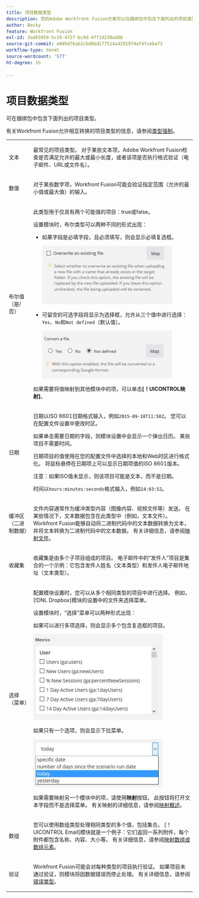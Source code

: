 ```yaml
---
title: 项目数据类型
description: 您的Adobe Workfront Fusion方案可以在捆绑包中包含下面列出的项目类型。
author: Becky
feature: Workfront Fusion
exl-id: 3ad65959-5c19-4727-bc9d-4ff1d238ad8b
source-git-commit: e0d9d76ab2cbd8bd277514a4291974af4fceba73
workflow-type: tm+mt
source-wordcount: '577'
ht-degree: 1%

---
```


# 项目数据类型

可在捆绑包中包含下面列出的项目类型。

有关Workfront Fusion允许相互转换的项目类型的信息，请参阅[类型强制](/help/workfront-fusion/references/mapping-panel/data-types/type-coercion.md)。

<table style="table-layout:auto">
 <col> 
 <col> 
 <tbody> 
  <tr> 
   <td role="rowheader"> <p>文本</p> </td> 
   <td> <p>最常见的项目类型。 对于某些文本项，Adobe Workfront Fusion检查是否满足允许的最大或最小长度，或者该项是否执行格式验证（电子邮件、URL或文件名）。</p> </td> 
  </tr> 
  <tr> 
   <td role="rowheader"> <p>数值</p> </td> 
   <td> <p>对于某些数字项，Workfront Fusion可能会验证指定范围（允许的最小值或最大值）的输入。</p> </td> 
  </tr> 
  <tr> 
   <td role="rowheader"> <p>布尔值（是/否）</p> </td> 
   <td> <p>此类型用于仅具有两个可能值的项目：true或false。 </p> <p>设置模块时，布尔类型可以两种不同的形式出现：</p> 
    <ul> 
     <li> <p>如果字段是必填字段，且必须填写，则会显示必填复选框。</p> <p> <img src="assets/boolean-checkbox-350x158.jpg" style="width: 350;height: 158;"> </p> </li> 
     <li> <p>可留空的可选字段将显示为选择框，允许从三个值中进行选择：<code>Yes</code>、<code>No</code>和<code>Not defined</code>（默认值）。</p> <p> <img src="assets/boolean-convert-file-350x129.jpg" style="width: 350;height: 129;"> </p> </li> 
    </ul> <p>如果需要将值映射到其他模块中的项，可以单击<strong>[！UICONTROL映射]</strong>。</p> </td> 
  </tr> 
  <tr> 
   <td role="rowheader"> <p>日期</p> </td> 
   <td> <p>日期以ISO 8601日期格式输入，例如<code>2015-09-18T11:58Z</code>。 您可以在配置文件设置中更改时区。 </p> <p>如果单击需要日期的字段，则模块设置中会显示一个弹出日历。 某些项目不需要时间。</p> <p>日期项目的值使用在您的配置文件中选择的本地和Web时区进行格式化。 将鼠标悬停在日期项上可以显示日期项值的ISO 8601版本。</p> <p>注意：如果ISO值未显示，则该项目可能是文本，而不是日期。</p> <p>时间以<code>hours:minutes:seconds</code>格式输入，例如<code>14:03:52</code>。</p> </td> 
  </tr> 
  <tr> 
   <td role="rowheader"> <p>缓冲区（二进制数据）</p> </td> 
   <td> <p>文件内容通常作为缓冲类型内容（图像内容、视频文件等）发送。 在某些情况下，文本数据包含在此类型中（例如，文本文件）。 Workfront Fusion能够自动将二进制代码中的文本数据转换为文本，并将文本转换为二进制代码中的文本数据。 有关详细信息，请参阅<a href="/help/workfront-fusion/create-scenarios/map-data/map-files.md" class="MCXref xref">映射文件</a>。</p> </td> 
  </tr> 
  <tr> 
   <td role="rowheader"> <p>收藏集</p> </td> 
   <td> <p>收藏集是由多个子项目组成的项目。 电子邮件中的“发件人”项目是集合的一个示例：它包含发件人姓名（文本类型）和发件人电子邮件地址（文本类型）。</p> </td> 
  </tr> 
  <tr> 
   <td role="rowheader"> <p>选择（菜单）</p> </td> 
   <td> <p>配置模块设置时，您可以从多个相同类型的项目中进行选择。 例如，[!DNL Dropbox]模块的设置中的文件夹选择菜单。 </p> <p>设置模块时，“选择”菜单可以两种形式出现：</p> <p> <p>如果可以进行多项选择，则会显示多个包含复选框的项目。</p> <p> <img src="assets/image-kb-type-list-multi-350x232.jpg" style="width: 350;height: 232;"> </p> </p> <p>如果只有一个选项，则会显示下拉菜单。</p> <p> <img src="assets/select-menu-dropdown-350x130.jpg" style="width: 350;height: 130;"> </p> <p>如果需要映射另一个模块中的项，请使用<strong>映射</strong>按钮。 此按钮将打开文本字段而不是选择菜单。 有关映射的详细信息，请参阅<a href="/help/workfront-fusion/get-started-with-fusion/understand-fusion/mapping-overview.md" class="MCXref xref">映射概述</a>。</p> </td> 
  </tr> 
  <tr> 
   <td role="rowheader"> <p>数组</p> </td> 
   <td> <p>您可以使用数组类型处理相同类型的多个值，包括集合。 [！UICONTROL Email]模块就是一个例子：它们返回一系列附件，每个附件都包含名称、内容、大小等。 有关详细信息，请参阅<a href="/help/workfront-fusion/create-scenarios/map-data/map-an-array.md" class="MCXref xref">映射数组或数组元素</a>。</p> </td> 
  </tr> 
  <tr> 
   <td role="rowheader"> <p>验证</p> </td> 
   <td> <p>Workfront Fusion可能会对每种类型的项目执行验证。 如果项目未通过验证，则模块将因数据错误而停止处理。 有关详细信息，请参阅<a href="/help/workfront-fusion/references/errors/error-processing.md" class="MCXref xref">错误类型</a>。 </p> </td> 
  </tr> 
 </tbody> 
</table>
